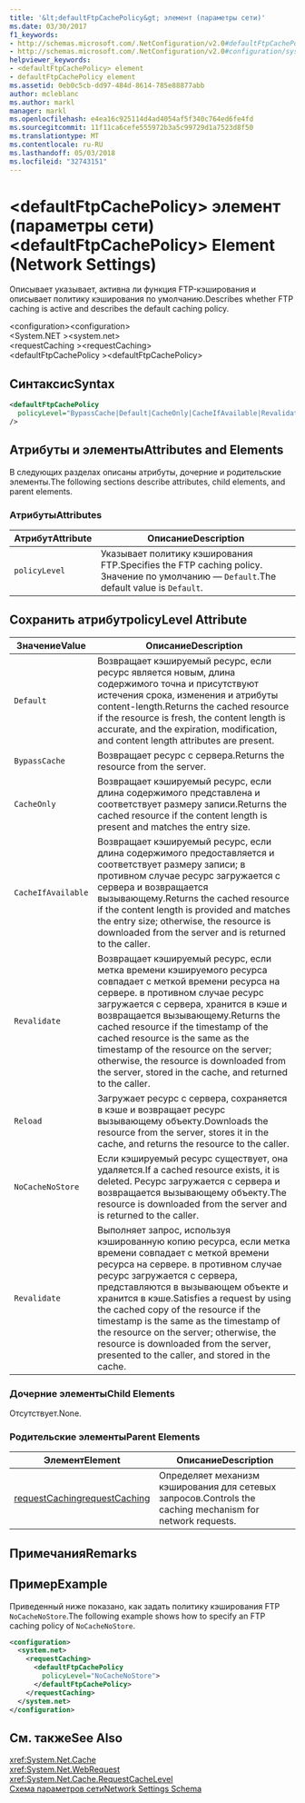 ```yaml
---
title: '&lt;defaultFtpCachePolicy&gt; элемент (параметры сети)'
ms.date: 03/30/2017
f1_keywords:
- http://schemas.microsoft.com/.NetConfiguration/v2.0#defaultFtpCachePolicy
- http://schemas.microsoft.com/.NetConfiguration/v2.0#configuration/system.net/requestCaching/defaultFtpCachePolicy
helpviewer_keywords:
- <defaultFtpCachePolicy> element
- defaultFtpCachePolicy element
ms.assetid: 0eb0c5cb-dd97-484d-8614-785e88877abb
author: mcleblanc
ms.author: markl
manager: markl
ms.openlocfilehash: e4ea16c925114d4ad4054af5f340c764ed6fe4fd
ms.sourcegitcommit: 11f11ca6cefe555972b3a5c99729d1a7523d8f50
ms.translationtype: MT
ms.contentlocale: ru-RU
ms.lasthandoff: 05/03/2018
ms.locfileid: "32743151"
---
```

# <a name="ltdefaultftpcachepolicygt-element-network-settings"></a><span data-ttu-id="f291f-102">&lt;defaultFtpCachePolicy&gt; элемент (параметры сети)</span><span class="sxs-lookup"><span data-stu-id="f291f-102">&lt;defaultFtpCachePolicy&gt; Element (Network Settings)</span></span>
<span data-ttu-id="f291f-103">Описывает указывает, активна ли функция FTP-кэширования и описывает политику кэширования по умолчанию.</span><span class="sxs-lookup"><span data-stu-id="f291f-103">Describes whether FTP caching is active and describes the default caching policy.</span></span>  
  
 <span data-ttu-id="f291f-104">\<configuration></span><span class="sxs-lookup"><span data-stu-id="f291f-104">\<configuration></span></span>  
<span data-ttu-id="f291f-105">\<System.NET ></span><span class="sxs-lookup"><span data-stu-id="f291f-105">\<system.net></span></span>  
<span data-ttu-id="f291f-106">\<requestCaching ></span><span class="sxs-lookup"><span data-stu-id="f291f-106">\<requestCaching></span></span>  
<span data-ttu-id="f291f-107">\<defaultFtpCachePolicy ></span><span class="sxs-lookup"><span data-stu-id="f291f-107">\<defaultFtpCachePolicy></span></span>  
  
## <a name="syntax"></a><span data-ttu-id="f291f-108">Синтаксис</span><span class="sxs-lookup"><span data-stu-id="f291f-108">Syntax</span></span>  
  
```xml  
<defaultFtpCachePolicy  
  policyLevel="BypassCache|Default|CacheOnly|CacheIfAvailable|Revalidate|Reload|NoCacheNoStore|Revalidate"  
/>  
```  
  
## <a name="attributes-and-elements"></a><span data-ttu-id="f291f-109">Атрибуты и элементы</span><span class="sxs-lookup"><span data-stu-id="f291f-109">Attributes and Elements</span></span>  
 <span data-ttu-id="f291f-110">В следующих разделах описаны атрибуты, дочерние и родительские элементы.</span><span class="sxs-lookup"><span data-stu-id="f291f-110">The following sections describe attributes, child elements, and parent elements.</span></span>  
  
### <a name="attributes"></a><span data-ttu-id="f291f-111">Атрибуты</span><span class="sxs-lookup"><span data-stu-id="f291f-111">Attributes</span></span>  
  
|<span data-ttu-id="f291f-112">Атрибут</span><span class="sxs-lookup"><span data-stu-id="f291f-112">Attribute</span></span>|<span data-ttu-id="f291f-113">Описание</span><span class="sxs-lookup"><span data-stu-id="f291f-113">Description</span></span>|  
|---------------|-----------------|  
|`policyLevel`|<span data-ttu-id="f291f-114">Указывает политику кэширования FTP.</span><span class="sxs-lookup"><span data-stu-id="f291f-114">Specifies the FTP caching policy.</span></span> <span data-ttu-id="f291f-115">Значение по умолчанию — `Default`.</span><span class="sxs-lookup"><span data-stu-id="f291f-115">The default value is `Default`.</span></span>|  
  
## <a name="policylevel-attribute"></a><span data-ttu-id="f291f-116">Сохранить атрибут</span><span class="sxs-lookup"><span data-stu-id="f291f-116">policyLevel Attribute</span></span>  
  
|<span data-ttu-id="f291f-117">Значение</span><span class="sxs-lookup"><span data-stu-id="f291f-117">Value</span></span>|<span data-ttu-id="f291f-118">Описание</span><span class="sxs-lookup"><span data-stu-id="f291f-118">Description</span></span>|  
|-----------|-----------------|  
|`Default`|<span data-ttu-id="f291f-119">Возвращает кэшируемый ресурс, если ресурс является новым, длина содержимого точна и присутствуют истечения срока, изменения и атрибуты content-length.</span><span class="sxs-lookup"><span data-stu-id="f291f-119">Returns the cached resource if the resource is fresh, the content length is accurate, and the expiration, modification, and content length attributes are present.</span></span>|  
|`BypassCache`|<span data-ttu-id="f291f-120">Возвращает ресурс с сервера.</span><span class="sxs-lookup"><span data-stu-id="f291f-120">Returns the resource from the server.</span></span>|  
|`CacheOnly`|<span data-ttu-id="f291f-121">Возвращает кэшируемый ресурс, если длина содержимого представлена и соответствует размеру записи.</span><span class="sxs-lookup"><span data-stu-id="f291f-121">Returns the cached resource if the content length is present and matches the entry size.</span></span>|  
|`CacheIfAvailable`|<span data-ttu-id="f291f-122">Возвращает кэшируемый ресурс, если длина содержимого предоставляется и соответствует размеру записи; в противном случае ресурс загружается с сервера и возвращается вызывающему.</span><span class="sxs-lookup"><span data-stu-id="f291f-122">Returns the cached resource if the content length is provided and matches the entry size; otherwise, the resource is downloaded from the server and is returned to the caller.</span></span>|  
|`Revalidate`|<span data-ttu-id="f291f-123">Возвращает кэшируемый ресурс, если метка времени кэшируемого ресурса совпадает с меткой времени ресурса на сервере. в противном случае ресурс загружается с сервера, хранится в кэше и возвращается вызывающему.</span><span class="sxs-lookup"><span data-stu-id="f291f-123">Returns the cached resource if the timestamp of the cached resource is the same as the timestamp of the resource on the server; otherwise, the resource is downloaded from the server, stored in the cache, and returned to the caller.</span></span>|  
|`Reload`|<span data-ttu-id="f291f-124">Загружает ресурс с сервера, сохраняется в кэше и возвращает ресурс вызывающему объекту.</span><span class="sxs-lookup"><span data-stu-id="f291f-124">Downloads the resource from the server, stores it in the cache, and returns the resource to the caller.</span></span>|  
|`NoCacheNoStore`|<span data-ttu-id="f291f-125">Если кэшируемый ресурс существует, она удаляется.</span><span class="sxs-lookup"><span data-stu-id="f291f-125">If a cached resource exists, it is deleted.</span></span> <span data-ttu-id="f291f-126">Ресурс загружается с сервера и возвращается вызывающему объекту.</span><span class="sxs-lookup"><span data-stu-id="f291f-126">The resource is downloaded from the server and is returned to the caller.</span></span>|  
|`Revalidate`|<span data-ttu-id="f291f-127">Выполняет запрос, используя кэшированную копию ресурса, если метка времени совпадает с меткой времени ресурса на сервере. в противном случае ресурс загружается с сервера, представляются в вызывающем объекте и хранится в кэше.</span><span class="sxs-lookup"><span data-stu-id="f291f-127">Satisfies a request by using the cached copy of the resource if the timestamp is the same as the timestamp of the resource on the server; otherwise, the resource is downloaded from the server, presented to the caller, and stored in the cache.</span></span>|  
  
### <a name="child-elements"></a><span data-ttu-id="f291f-128">Дочерние элементы</span><span class="sxs-lookup"><span data-stu-id="f291f-128">Child Elements</span></span>  
 <span data-ttu-id="f291f-129">Отсутствует.</span><span class="sxs-lookup"><span data-stu-id="f291f-129">None.</span></span>  
  
### <a name="parent-elements"></a><span data-ttu-id="f291f-130">Родительские элементы</span><span class="sxs-lookup"><span data-stu-id="f291f-130">Parent Elements</span></span>  
  
|<span data-ttu-id="f291f-131">Элемент</span><span class="sxs-lookup"><span data-stu-id="f291f-131">Element</span></span>|<span data-ttu-id="f291f-132">Описание</span><span class="sxs-lookup"><span data-stu-id="f291f-132">Description</span></span>|  
|-------------|-----------------|  
|[<span data-ttu-id="f291f-133">requestCaching</span><span class="sxs-lookup"><span data-stu-id="f291f-133">requestCaching</span></span>](../../../../../docs/framework/configure-apps/file-schema/network/requestcaching-element-network-settings.md)|<span data-ttu-id="f291f-134">Определяет механизм кэширования для сетевых запросов.</span><span class="sxs-lookup"><span data-stu-id="f291f-134">Controls the caching mechanism for network requests.</span></span>|  
  
## <a name="remarks"></a><span data-ttu-id="f291f-135">Примечания</span><span class="sxs-lookup"><span data-stu-id="f291f-135">Remarks</span></span>  
  
## <a name="example"></a><span data-ttu-id="f291f-136">Пример</span><span class="sxs-lookup"><span data-stu-id="f291f-136">Example</span></span>  
 <span data-ttu-id="f291f-137">Приведенный ниже показано, как задать политику кэширования FTP `NoCacheNoStore`.</span><span class="sxs-lookup"><span data-stu-id="f291f-137">The following example shows how to specify an FTP caching policy of `NoCacheNoStore`.</span></span>  
  
```xml  
<configuration>  
  <system.net>  
    <requestCaching>  
      <defaultFtpCachePolicy  
        policyLevel="NoCacheNoStore">  
      </defaultFtpCachePolicy>  
    </requestCaching>  
  </system.net>  
</configuration>  
```  
  
## <a name="see-also"></a><span data-ttu-id="f291f-138">См. также</span><span class="sxs-lookup"><span data-stu-id="f291f-138">See Also</span></span>  
 <xref:System.Net.Cache>  
 <xref:System.Net.WebRequest>  
 <xref:System.Net.Cache.RequestCacheLevel>  
 [<span data-ttu-id="f291f-139">Схема параметров сети</span><span class="sxs-lookup"><span data-stu-id="f291f-139">Network Settings Schema</span></span>](../../../../../docs/framework/configure-apps/file-schema/network/index.md)
